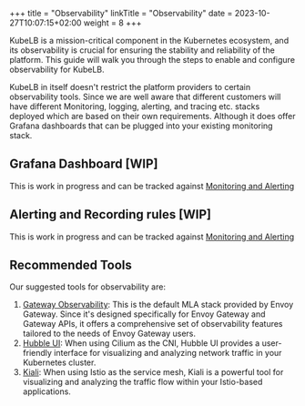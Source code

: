 +++
title = "Observability"
linkTitle = "Observability"
date = 2023-10-27T10:07:15+02:00
weight = 8
+++

KubeLB is a mission-critical component in the Kubernetes ecosystem, and its observability is crucial for ensuring the stability and reliability of the platform. This guide will walk you through the steps to enable and configure observability for KubeLB.

KubeLB in itself doesn't restrict the platform providers to certain observability tools. Since we are well aware that different customers will have different Monitoring, logging, alerting, and tracing etc. stacks deployed which are based on their  own requirements. Although it does offer Grafana dashboards that can be plugged into your existing monitoring stack.

## Grafana Dashboard [WIP]

This is work in progress and can be tracked against [Monitoring and Alerting](https://github.com/kubermatic/kubelb/issues/56)

## Alerting and Recording rules [WIP]

This is work in progress and can be tracked against [Monitoring and Alerting](https://github.com/kubermatic/kubelb/issues/56)

## Recommended Tools

Our suggested tools for observability are:

1. [Gateway Observability](https://gateway.envoyproxy.io/docs/tasks/observability/gateway-observability/): This is the default MLA stack provided by Envoy Gateway. Since it's designed specifically for Envoy Gateway and Gateway APIs, it offers a comprehensive set of observability features tailored to the needs of Envoy Gateway users.
2. [Hubble UI](https://docs.cilium.io/en/stable/gettingstarted/hubble_setup/): When using Cilium as the CNI, Hubble UI provides a user-friendly interface for visualizing and analyzing network traffic in your Kubernetes cluster.
3. [Kiali](https://kiali.io/docs/installation/installation-guide/): When using Istio as the service mesh, Kiali is a powerful tool for visualizing and analyzing the traffic flow within your Istio-based applications.
